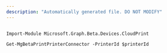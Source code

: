 ```yaml
---
description: "Automatically generated file. DO NOT MODIFY"
---
```


```powershellv2

Import-Module Microsoft.Graph.Beta.Devices.CloudPrint

Get-MgBetaPrintPrinterConnector -PrinterId $printerId

```